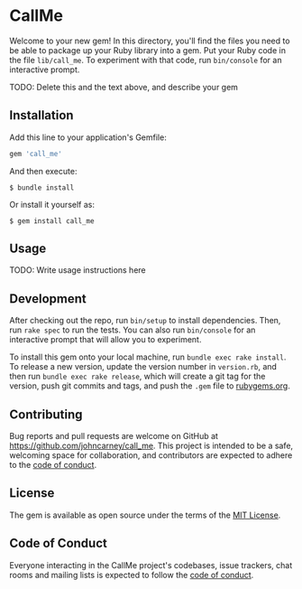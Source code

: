 # CallMe

Welcome to your new gem! In this directory, you'll find the files you need to be able to package up your Ruby library into a gem. Put your Ruby code in the file `lib/call_me`. To experiment with that code, run `bin/console` for an interactive prompt.

TODO: Delete this and the text above, and describe your gem

## Installation

Add this line to your application's Gemfile:

```ruby
gem 'call_me'
```

And then execute:

    $ bundle install

Or install it yourself as:

    $ gem install call_me

## Usage

TODO: Write usage instructions here

## Development

After checking out the repo, run `bin/setup` to install dependencies. Then, run `rake spec` to run the tests. You can also run `bin/console` for an interactive prompt that will allow you to experiment.

To install this gem onto your local machine, run `bundle exec rake install`. To release a new version, update the version number in `version.rb`, and then run `bundle exec rake release`, which will create a git tag for the version, push git commits and tags, and push the `.gem` file to [rubygems.org](https://rubygems.org).

## Contributing

Bug reports and pull requests are welcome on GitHub at https://github.com/johncarney/call_me. This project is intended to be a safe, welcoming space for collaboration, and contributors are expected to adhere to the [code of conduct](https://github.com/johncarney/call_me/blob/master/CODE_OF_CONDUCT.md).


## License

The gem is available as open source under the terms of the [MIT License](https://opensource.org/licenses/MIT).

## Code of Conduct

Everyone interacting in the CallMe project's codebases, issue trackers, chat rooms and mailing lists is expected to follow the [code of conduct](https://github.com/johncarney/call_me/blob/master/CODE_OF_CONDUCT.md).
